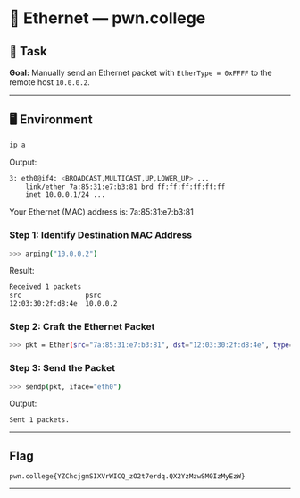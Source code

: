 # 📡 Ethernet — pwn.college

## 📝 Task
**Goal:** Manually send an Ethernet packet with `EtherType = 0xFFFF` to the remote host `10.0.0.2`.

---

## 🖥️ Environment

```bash
ip a
```
Output:
```bash
3: eth0@if4: <BROADCAST,MULTICAST,UP,LOWER_UP> ...
    link/ether 7a:85:31:e7:b3:81 brd ff:ff:ff:ff:ff:ff
    inet 10.0.0.1/24 ...
```
Your Ethernet (MAC) address is: 7a:85:31:e7:b3:81

### Step 1: Identify Destination MAC Address
```bash
>>> arping("10.0.0.2")
```
Result:
```bash
Received 1 packets
src                psrc
12:03:30:2f:d8:4e  10.0.0.2
```

### Step 2: Craft the Ethernet Packet 
```bash
>>> pkt = Ether(src="7a:85:31:e7:b3:81", dst="12:03:30:2f:d8:4e", type=0xFFFF)
```

### Step 3: Send the Packet
```bash
>>> sendp(pkt, iface="eth0")
```
Output:

```
Sent 1 packets.
```
---

##  Flag
```
pwn.college{YZChcjgmSIXVrWICQ_zO2t7erdq.QX2YzMzwSM0IzMyEzW}
```
---

